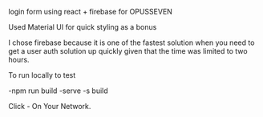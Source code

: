 login form using react + firebase for OPUSSEVEN



Used Material UI for quick styling as a bonus

I chose firebase because it is one of the fastest solution when you need to get a user auth solution up quickly given that the time was limited to two hours.




To run locally to test

-npm run build
-serve -s build

Click - On Your Network.
